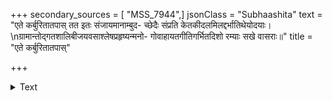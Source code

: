 +++
secondary_sources = [ "MSS_7944",]
jsonClass = "Subhaashita"
text = "एते कर्बुरितातपास् तत इतः संजायमानाम्बुद- च्छेदैः संप्रति केतकीदलमिलद्दर्भातिथेयोदयाः।  \nग्रामान्तोद्गतशालिबीजयवसाश्लेषप्रहृष्यन्मनो- गोवाहायतगीतिगर्भितदिशो रम्याः सखे वासराः॥"
title = "एते कर्बुरितातपास्"

+++

<details><summary>Text</summary>

एते कर्बुरितातपास् तत इतः संजायमानाम्बुद- च्छेदैः संप्रति केतकीदलमिलद्दर्भातिथेयोदयाः।  
ग्रामान्तोद्गतशालिबीजयवसाश्लेषप्रहृष्यन्मनो- गोवाहायतगीतिगर्भितदिशो रम्याः सखे वासराः॥
</details>
